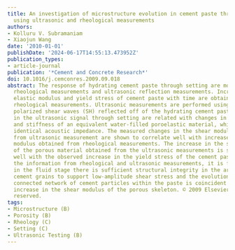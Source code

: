 ```yaml
---
title: An investigation of microstructure evolution in cement paste through setting
  using ultrasonic and rheological measurements
authors:
- Kolluru V. Subramaniam
- Xiaojun Wang
date: '2010-01-01'
publishDate: '2024-06-17T14:55:13.473952Z'
publication_types:
- article-journal
publication: '*Cement and Concrete Research*'
doi: 10.1016/j.cemconres.2009.09.018
abstract: The response of hydrating cement paste through setting are monitored using
  rheological measurements and ultrasonic reflection measurements. Increases in the
  elastic modulus and yield stress of cement paste with time are obtained from the
  rheological measurements. Ultrasonic measurements are performed using horizontally
  polarized shear waves (SH) reflected off of the hydrating cement paste. Changes
  in the ultrasonic signal through setting are related with changes in the porosity
  and stiffness of an equivalent water-filled poroelastic material, which provides
  identical acoustic impedance. The measured changes in the shear modulus obtained
  from ultrasonic measurement are shown to correlate well with increase in elastic
  modulus obtained from rheological measurements. The increase in the shear modulus
  of the porous material obtained from the ultrasonic measurements is shown to correspond
  well with the observed increase in the yield stress of the cement paste. By combining
  the information from rheological and ultrasonic measurements, it is found that even
  in the fluid stage there is sufficient structural integrity in the arrangement of
  cement grains to support low-amplitude shear stress and the evolution of a continuously
  connected network of cement particles within the paste is coincident with a rapid
  increase in the shear modulus of the porous skeleton. © 2009 Elsevier Ltd. All rights
  reserved.
tags:
- Microstructure (B)
- Porosity (B)
- Rheology (C)
- Setting (C)
- Ultrasonic Testing (B)
---
```

